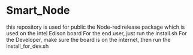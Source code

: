 # Smart_Node
this repository is used for public the Node-red release package which is used on the Intel Edison board
For the end user, just run the install.sh
For the Developer, make sure the board is on the internet, then run the install_for_dev.sh

